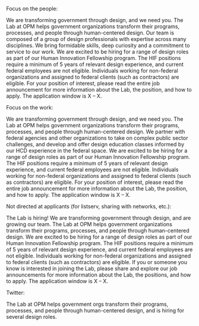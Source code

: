 Focus on the people: 

We are transforming government through design, and we need you. 
The Lab at OPM helps government organizations transform their programs, processes, and people through human-centered design. Our team is composed of a group of design professionals with expertise across many disciplines. We bring formidable skills, deep curiosity and a commitment to service to our work. We are excited to be hiring for a range of design roles as part of our Human Innovation Fellowship program. The HIF positions require a minimum of 5 years of relevant design experience, and current federal employees are not eligible. Individuals working for non-federal organizations and assigned to federal clients (such as contractors) are eligible. For your position of interest, please read the entire job announcement for more information about the Lab, the position, and how to apply. The application window is X – X.

Focus on the work:

We are transforming government through design, and we need you. 
The Lab at OPM helps government organizations transform their programs, processes, and people through human-centered design. We partner with federal agencies and other organizations to take on complex public sector challenges, and develop and offer design education classes informed by our HCD experience in the federal space. We are excited to be hiring for a range of design roles as part of our Human Innovation Fellowship program. The HIF positions require a minimum of 5 years of relevant design experience, and current federal employees are not eligible. Individuals working for non-federal organizations and assigned to federal clients (such as contractors) are eligible. For your position of interest, please read the entire job announcement for more information about the Lab, the position, and how to apply. The application window is X – X.

Not directed at applicants (for listserv, sharing with networks, etc.):

The Lab is hiring!
We are transforming government through design, and are growing our team. 
The Lab at OPM helps government organizations transform their programs, processes, and people through human-centered design. We are excited to be hiring for a range of design roles as part of our Human Innovation Fellowship program. The HIF positions require a minimum of 5 years of relevant design experience, and current federal employees are not eligible. Individuals working for non-federal organizations and assigned to federal clients (such as contractors) are eligible. If you or someone you know is interested in joining the Lab, please share and explore our job announcements for more information about the Lab, the positions, and how to apply. The application window is X – X.

Twitter: 

The Lab at OPM helps government orgs transform their programs, processes, and people through human-centered design, and is hiring for several design roles.
